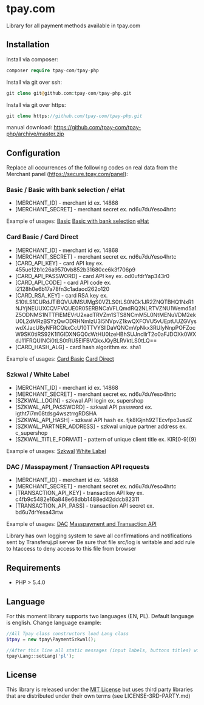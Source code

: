 # tpay.com

Library for all payment methods available in tpay.com

## Installation

Install via composer:
```php
composer require tpay-com/tpay-php
```
Install via git over ssh:
```php
git clone git@github.com:tpay-com/tpay-php.git
```

Install via git over https:
```php
git clone https://github.com/tpay-com/tpay-php.git
```
manual download:
https://github.com/tpay-com/tpay-php/archive/master.zip

## Configuration

Replace all occurrences of the following codes on real data from the Merchant panel (https://secure.tpay.com/panel):

### Basic / Basic with bank selection / eHat 

  * [MERCHANT_ID] - merchant id ex. 14868
  * [MERCHANT_SECRET] - merchant secret ex. nd6u7duYeso4hrtc
  
   Example of usages: [Basic](examples/basic.php) [Basic with bank selection](examples/basicBankSelection.php) [eHat](examples/basicEhat.php)
  
### Card Basic / Card Direct

  * [MERCHANT_ID] - merchant id ex. 14868
  * [MERCHANT_SECRET] - merchant secret ex. nd6u7duYeso4hrtc
  * [CARD_API_KEY] - card API key ex. 455ue12b1c26a9570vb852b31680ce6k3f706p9
  * [CARD_API_PASSWORD] - card API key ex. od0ufdrYap343r0
  * [CARD_API_CODE] - card API code ex. i2128h0e6b17a78fn3c1adaod262o120
  * [CARD_RSA_KEY] - card RSA key ex. S10tLS1CURdJTiBQVUJMSUMgS0VZLS0tLS0NCk1JR2ZNQTBHQ1NxR1NJYjNEUUXCQVFVQUE0R05ERBNCaVFLQmdRQ2NLRTVZNU1Wemd5a1Z5ODNMS1NTTFlEMEVrU2xadTRVZm1STS8NCmM5L0NtMENuVDM2ekU0L2dMRzBSYzQwODRHNmIzU3l5NVpvZ1kwQXFOVU5vUEptUUZGVyswdXJacU8yNFRCQkxCcU10TTVYSllDaVQNCmVpNkx3RUIyNnpPOFZocW9SK0tiRS92K1l1GlDXNGQ0cWtHU0IzeHBhSUJncllrT2o0aFJDOXk0WXdJ11FRQUINCi0tLS0tRU5EIFBVQkxJQyBLRVktLS0tLQ==
  * [CARD_HASH_ALG] - card hash algorithm ex. sha1
  
  Example of usages: [Card Basic](examples/cardBasic.php) [Card Direct](examples/cardDirect.php)
  
### Szkwal / White Label

  * [MERCHANT_ID] - merchant id ex. 14868
  * [MERCHANT_SECRET] - merchant secret ex. nd6u7duYeso4hrtc
  * [SZKWAL_LOGIN] - szkwal API login ex. supershop
  * [SZKWAL_API_PASSWORD] - szkwal API password ex. igtht7i7m08tdsg4wsztrrgRDSHA
  * [SZKWAL_API_HASH] - szkwal API hash ex. fjk8IGjnh92TEcvfpo3usdZ
  * [SZKWAL_PARTNER_ADDRESS] - szkwal unique partner address ex. c_supershop
  * [SZKWAL_TITLE_FORMAT] - pattern of unique client title ex. KIR[0-9]{9}
  
  Example of usages: [Szkwal](examples/szkwal.php) [White Label](examples/whiteLabel.php)
  
### DAC / Masspayment / Transaction API requests

  * [MERCHANT_ID] - merchant id ex. 14868
  * [MERCHANT_SECRET] - merchant secret ex. nd6u7duYeso4hrtc
  * [TRANSACTION_API_KEY] - transaction API key ex. c4fb9c5482e16a848e68dbb1488ed42ddcb82311
  * [TRANSACTION_API_PASS] - transaction API secret ex. bd6u7drYesa43rtw
  
 Example of usages: [DAC](examples/dac.php) [Masspayment and Transaction API](examples/transactionApi.php)
 
Library has own logging system to save all confirmations and notifications sent by Transferuj.pl server
Be sure that file src/log is writable and add rule to htaccess to deny access to this file from browser

## Requirements

  * PHP > 5.4.0

## Language

For this moment library supports two languages (EN, PL). Default language is english.
Change language example:

```php
//All Tpay class constructors load Lang class
$tpay = new tpay\PaymentSzkwal();

//After this line all static messages (input labels, buttons titles) will be displayed in Polish
tpay\Lang::setLang('pl');
```

## License

This library is released under the [MIT License](http://www.opensource.org/licenses/MIT)
but uses third party libraries that are distributed under their own terms (see LICENSE-3RD-PARTY.md)
